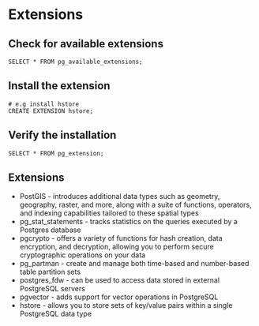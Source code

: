 # Extensions

## Check for available extensions

```shell
SELECT * FROM pg_available_extensions;
```

## Install the extension

```shell
# e.g install hstore 
CREATE EXTENSION hstore;
```

## Verify the installation

```shell
SELECT * FROM pg_extension;
```

## Extensions

* PostGIS - introduces additional data types such as geometry, geography, raster, and more, along with a suite of
  functions, operators, and indexing capabilities tailored to these spatial types
* pg_stat_statements - tracks statistics on the queries executed by a Postgres database
* pgcrypto - offers a variety of functions for hash creation, data encryption, and decryption, allowing you to perform
  secure cryptographic operations on your data
* pg_partman - create and manage both time-based and number-based table partition sets
* postgres_fdw - can be used to access data stored in external PostgreSQL servers
* pgvector - adds support for vector operations in PostgreSQL
* hstore - allows you to store sets of key/value pairs within a single PostgreSQL data type
